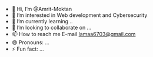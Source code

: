 - 👋 Hi, I’m @Amrit-Moktan
- 👀 I’m interested in Web development and Cybersecurity
- 🌱 I’m currently learning ..
- 💞️ I’m looking to collaborate on ...
- 📫 How to reach me E-mail lamaa6703@gmail.com
- 😄 Pronouns: ...
- ⚡ Fun fact: ...

<!---
Amrit-Moktan/Amrit-Moktan is a ✨ special ✨ repository because its `README.md` (this file) appears on your GitHub profile.
You can click the Preview link to take a look at your changes.
--->
